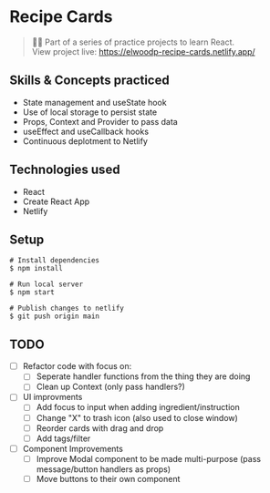 # Recipe Cards
> 🧑‍🏫 Part of a series of practice projects to learn React.  
> View project live: https://elwoodp-recipe-cards.netlify.app/

## Skills & Concepts practiced
- State management and useState hook
- Use of local storage to persist state
- Props, Context and Provider to pass data
- useEffect and useCallback hooks
- Continuous deplotment to Netlify

## Technologies used
- React
- Create React App
- Netlify

## Setup
```
# Install dependencies
$ npm install

# Run local server
$ npm start

# Publish changes to netlify
$ git push origin main
```

## TODO
- [ ] Refactor code with focus on:
  - [ ] Seperate handler functions from the thing they are doing
  - [ ] Clean up Context (only pass handlers?)
- [ ] UI improvments
  - [ ] Add focus to input when adding ingredient/instruction
  - [ ] Change "X" to trash icon (also used to close window)
  - [ ] Reorder cards with drag and drop
  - [ ] Add tags/filter
- [ ] Component Improvements
  - [ ] Improve Modal component to be made multi-purpose (pass message/button handlers as props)
  - [ ] Move buttons to their own component